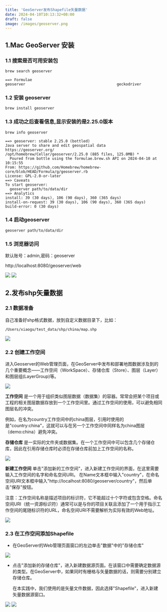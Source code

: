 ```yaml
---
title: 'GeoServer发布Shapefile矢量数据'
date: 2024-04-10T10:13:32+08:00
draft: false
image: /images/geoserver.png
---
```

## 1.Mac GeoServer 安装

### 1.1 搜索是否可用安装包
```
brew search geoserver

==> Formulae
geoserver                                         geckodriver
```
### 1.2 安装 geoserver
```
brew install geoserver
```
### 1.3 成功之后查看信息,显示安装的是2.25.0版本
```
brew info geoserver

==> geoserver: stable 2.25.0 (bottled)
Java server to share and edit geospatial data
https://geoserver.org/
/opt/homebrew/Cellar/geoserver/2.25.0 (885 files, 125.0MB) *
  Poured from bottle using the formulae.brew.sh API on 2024-04-10 at 10:15:55
From: https://github.com/Homebrew/homebrew-core/blob/HEAD/Formula/g/geoserver.rb
License: GPL-2.0-or-later
==> Caveats
To start geoserver:
  geoserver path/to/data/dir
==> Analytics
install: 39 (30 days), 106 (90 days), 360 (365 days)
install-on-request: 39 (30 days), 106 (90 days), 360 (365 days)
build-error: 0 (30 days)
```
### 1.4 启动geoserver
```
geoserver path/to/data/dir
```
### 1.5 浏览器访问

默认账号：admin,密码：geoserver

http://localhost:8080/geoserver/web

![](/images/geoserver-web.png)
![](/images/geoserver-web0.png)

## 2.发布shp矢量数据
### 2.1 数据准备

自己准备好shp格式数据，放到自定义数据目录下，比如：

```
/Users/xiaogu/test_data/shp/china/map.shp
```
![](/images/geoserver-web1.png)

### 2.2 创建工作空间

进入Geoserver的Web管理页面，在GeoServer中发布和部署地图数据涉及到的几个重要概念——工作空间（WorkSpace）、存储仓库（Store）、图层（Layer）和图层组(LayerGroup)等。

![](/images/geoserver-web2.png)

**工作空间** 是一个用于组织类似图层数据（数据集）的容器。常常会把某个项目或工程的相关图层数据存放到一个工作空间里。通过工作空间的使用，可以避免相同图层名的冲突。

例如，在名为country工作空间中的china图层，引用时使用的是"country:china"，这就可以与在另一个工作空间中同样名为china图层（demo:china）避免冲突。

**存储仓库** 是一实际的文件夹或数据集。在一个工作空间中可以包含几个存储仓库，因此在引用存储仓库时必须在存储仓库前加上工作空间的名称。

![](/images/geoserver-web3.png)

**新建工作空间** 单击"添加新的工作空间"，进入新建工作空间的界面，在这里需要输入工作空间的名字和命名空间URI。
在Name文本框中输入"country"，在命名空间URI文本框中输入"http://localhost:8080/geoserver/country"，然后单击"保存"按钮。

注意：工作空间名称是描述项目的标识符，它不能超过十个字符或包含空格。命名空间URI（统一资源标识符）通常可以是与你的项目关联且添加了一个用于指示工作空间的尾随标识符的URL，命名空间URI不需要解析为实际有效的Web地址。

![](/images/geoserver-web4.png)

### 2.3 在工作空间添加Shapefile
* 在GeoServer的Web管理页面窗口的左边单击"数据"中的"存储仓库"

![](/images/geoserver-web5.png)

* 点击"添加新的存储仓库"，进入新建数据源页面。在该窗口中需要确定数据源的类型。在GeoServer中，如果同时有栅格与矢量数据的话，则需要分别建立存储仓库。

   在本实践中，我们使用的是矢量文件数据，因此选择"Shapefile"，进入新建矢量数据源窗口。

![](/images/geoserver-web6.png)
![](/images/geoserver-web7.png)